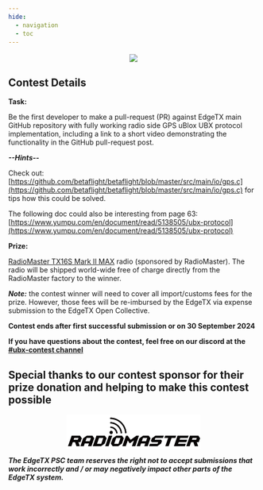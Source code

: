```yaml
---
hide:
  - navigation
  - toc
---
```


<p></p> 
<p align="center">
<a><img src="/assets/UBXContestPoster.jpg?raw=true" align="center" width="497"></a>
</P>


## **Contest Details**

**Task:**

Be the first developer to make a pull-request (PR) against EdgeTX main GitHub repository with fully working radio side GPS uBlox UBX protocol implementation, including a link to a short video demonstrating the functionality in the GitHub pull-request post.


***--Hints--***

Check out: [https://github.com/betaflight/betaflight/blob/master/src/main/io/gps.c](https://github.com/betaflight/betaflight/blob/master/src/main/io/gps.c) for tips how this could be solved. 

The following doc could also be interesting from page 63: [https://www.yumpu.com/en/document/read/5138505/ubx-protocol](https://www.yumpu.com/en/document/read/5138505/ubx-protocol)


**Prize:**

[RadioMaster TX16S Mark II MAX](https://www.radiomasterrc.com/products/tx16s-mark-ii-max-radio-controller) radio (sponsored by RadioMaster). The radio will be shipped world-wide free of charge directly from the RadioMaster factory to the winner.

***Note:*** the contest winner will need to cover all import/customs fees for the prize. However, those fees will be re-imbursed by the EdgeTX via expense submission to the EdgeTX Open Collective.


**Contest ends after first successful submission or on 30 September 2024**


**If you have questions about the contest, feel free on our discord at the [#ubx-contest channel](https://discord.com/channels/839849772864503828/1210916167976361984)**



## **Special thanks to our contest sponsor for their prize donation and helping to make this contest possible**

<p></p> 
<p align="center">
<a href="https://www.radiomasterrc.com/" target="_blank"><img src="/assets/RadioMasterLogo.png?raw=true" align="center" width="270"></a>
</P>


***The EdgeTX PSC team reserves the right not to accept submissions that work incorrectly and / or may negatively impact other parts of the EdgeTX system.***

 








